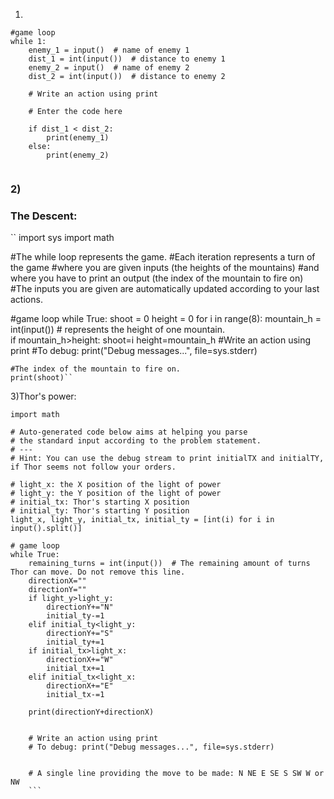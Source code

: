 1) 
```
#game loop
while 1:
    enemy_1 = input()  # name of enemy 1
    dist_1 = int(input())  # distance to enemy 1
    enemy_2 = input()  # name of enemy 2
    dist_2 = int(input())  # distance to enemy 2

    # Write an action using print

    # Enter the code here
    
    if dist_1 < dist_2:
        print(enemy_1)
    else:
        print(enemy_2)
 
```
        
### 2)
### The Descent:
`` import sys
import math

#The while loop represents the game.
#Each iteration represents a turn of the game
#where you are given inputs (the heights of the mountains)
#and where you have to print an output (the index of the mountain to fire on)
#The inputs you are given are automatically updated according to your last actions.


#game loop
while True:
    shoot = 0
    height = 0
    for i in range(8):
        mountain_h = int(input())  # represents the height of one mountain.  
        if mountain_h>height:
            shoot=i
            height=mountain_h
    #Write an action using print
    #To debug: print("Debug messages...", file=sys.stderr)

    #The index of the mountain to fire on.
    print(shoot)``
3)Thor's power:
```import sys
import math

# Auto-generated code below aims at helping you parse
# the standard input according to the problem statement.
# ---
# Hint: You can use the debug stream to print initialTX and initialTY, if Thor seems not follow your orders.

# light_x: the X position of the light of power
# light_y: the Y position of the light of power
# initial_tx: Thor's starting X position
# initial_ty: Thor's starting Y position
light_x, light_y, initial_tx, initial_ty = [int(i) for i in input().split()]

# game loop
while True:
    remaining_turns = int(input())  # The remaining amount of turns Thor can move. Do not remove this line.
    directionX=""
    directionY=""
    if light_y>light_y:
        directionY+="N"
        initial_ty-=1
    elif initial_ty<light_y:
        directionY+="S"
        initial_ty+=1
    if initial_tx>light_x:
        directionX+="W"
        initial_tx+=1
    elif initial_tx<light_x:
        directionX+="E"
        initial_tx-=1
    
    print(directionY+directionX)    
   

    # Write an action using print
    # To debug: print("Debug messages...", file=sys.stderr)


    # A single line providing the move to be made: N NE E SE S SW W or NW
    ```
